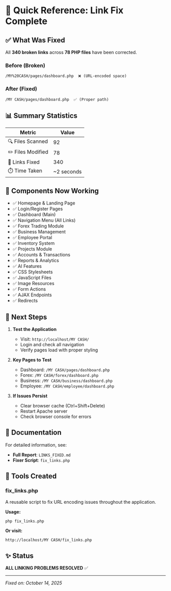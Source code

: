 # 🎯 Quick Reference: Link Fix Complete

## ✅ What Was Fixed

All **340 broken links** across **78 PHP files** have been corrected.

### Before (Broken)
```
/MY%20CASH/pages/dashboard.php  ❌ (URL-encoded space)
```

### After (Fixed)
```
/MY CASH/pages/dashboard.php  ✅ (Proper path)
```

## 📊 Summary Statistics

| Metric | Value |
|--------|-------|
| 🔍 Files Scanned | 92 |
| ✏️ Files Modified | 78 |
| 🔗 Links Fixed | 340 |
| ⏱️ Time Taken | ~2 seconds |

## 🎨 Components Now Working

- ✅ Homepage & Landing Page
- ✅ Login/Register Pages
- ✅ Dashboard (Main)
- ✅ Navigation Menu (All Links)
- ✅ Forex Trading Module
- ✅ Business Management
- ✅ Employee Portal
- ✅ Inventory System
- ✅ Projects Module
- ✅ Accounts & Transactions
- ✅ Reports & Analytics
- ✅ AI Features
- ✅ CSS Stylesheets
- ✅ JavaScript Files
- ✅ Image Resources
- ✅ Form Actions
- ✅ AJAX Endpoints
- ✅ Redirects

## 🚀 Next Steps

1. **Test the Application**
   - Visit: `http://localhost/MY CASH/`
   - Login and check all navigation
   - Verify pages load with proper styling

2. **Key Pages to Test**
   - Dashboard: `/MY CASH/pages/dashboard.php`
   - Forex: `/MY CASH/forex/dashboard.php`
   - Business: `/MY CASH/business/dashboard.php`
   - Employee: `/MY CASH/employee/dashboard.php`

3. **If Issues Persist**
   - Clear browser cache (Ctrl+Shift+Delete)
   - Restart Apache server
   - Check browser console for errors

## 📁 Documentation

For detailed information, see:
- **Full Report**: `LINKS_FIXED.md`
- **Fixer Script**: `fix_links.php`

## 🔧 Tools Created

### fix_links.php
A reusable script to fix URL encoding issues throughout the application.

**Usage:**
```bash
php fix_links.php
```

**Or visit:**
```
http://localhost/MY CASH/fix_links.php
```

## ✨ Status

**ALL LINKING PROBLEMS RESOLVED** ✅

---
*Fixed on: October 14, 2025*
